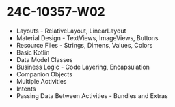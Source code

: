 # 24C-10357-W02

- Layouts - RelativeLayout, LinearLayout
- Material Design - TextViews, ImageViews, Buttons
- Resource Files - Strings, Dimens, Values, Colors
- Basic Kotlin
- Data Model Classes
- Business Logic - Code Layering, Encapsulation
- Companion Objects
- Multiple Activities
- Intents
- Passing Data Between Activities - Bundles and Extras